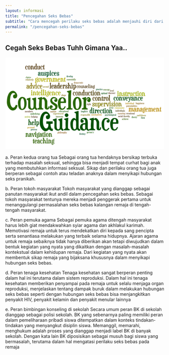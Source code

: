 ```yaml
---
layout: informasi
title: "Pencegahan Seks Bebas"
subtitle: "Cara mencegah perilaku seks bebas adalah menjauhi diri dari segala hal yang mempengaruhi bangkitnya syahwat dan yang mengajak untuk berbuat nista."
permalink: "/pencegahan-seks-bebas"
---
```

## Cegah Seks Bebas Tuhh Gimana Yaa..

<img class="img-fluid center" src="/img/sb-pencegahan.png" alt="Melibatkan Pertemanan">


a. Peran kedua orang tua 
Sebagai orang tua hendaknya bersikap terbuka terhadap masalah seksual, sehingga bisa menjadi tempat curhat bagi anak yang membutuhkan informasi seksual. Sikap dan perilaku orang tua juga berperan sebagai contoh atau teladan anaknya dalam menyikapi hubungan seks pranikah. 

b. Peran tokoh masyarakat 
Tokoh masyarakat yang dianggap sebagai panutan masyarakat ikut andil dalam pencegahan seks bebas. Sebagai tokoh masyarakat tentunya mereka menjadi penggerak pertama untuk menanggulangi permasalahan seks bebas kalangan remaja di tengah-tengah masyarakat. 

c. Peran pemuka agama 
Sebagai pemuka agama ditengah masyarakat harus lebih giat mendakwahkan syiar agama dan akhlakul karimah. Memotivasi remaja untuk terus mendekatkan diri kepada sang pencipta serta senantiasa melakukan yang terbaik selama hidupnya. Ajaran agama untuk remaja sebaiknya tidak hanya diberikan akan tetapi diwujudkan dalam bentuk kegiatan yang nyata yang dikaitkan dengan masalah-masalah kontekstual dalam kehidupan remaja. Dari kegiatan yang nyata akan membentuk sikap remaja yang bijaksana khususnya dalam menyikapi hubungan seks bebas. 

d. Peran tenaga kesehatan 
Tenaga kesehatan sangat berperan penting dalam hal ini terutama dalam sistem reproduksi. Dalam hal ini tenaga kesehatan memberikan penyampai pada remaja untuk selalu menjaga organ reproduksi, menjelaskan tentang dampak buruk dalam melakukan hubungan seks bebas seperti dengan hubungan seks bebas bisa menjangkitkan penyakit HIV, penyakit kelamin dan penyakit menular lainnya 

e. Peran bimbingan konseling di sekolah Secara umum peran BK di sekolah dianggap sebagai polisi sekolah. BK yang sebenarnya paling memiliki peran dalam pemeliharaan pribadi siswa ditempatkan dalam konteks tindakan-tindakan yang menyangkut disiplin siswa. Memanggil, memarahi, menghukum adalah proses yang dianggap menjadi label BK di banyak sekolah. Dengan kata lain BK diposisikan sebagai musuh bagi siswa yang bermasalah, terutama dalam hal mengatasi perilaku seks bebas pada remaja
